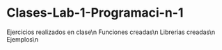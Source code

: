 # Clases-Lab-1-Programaci-n-1
Ejercicios realizados en clase\n
Funciones creadas\n
Librerias creadas\n
Ejemplos\n
